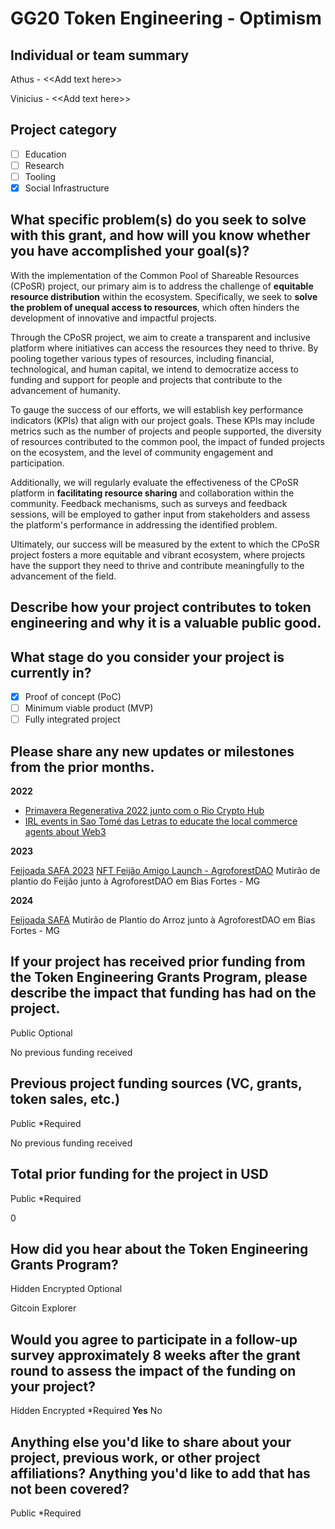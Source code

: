 # GG20 Token Engineering - Optimism

## Individual or team summary
Athus - \<<Add text here\>>

Vinicius - \<<Add text here\>>

## Project category

- [ ] Education
- [ ] Research
- [ ] Tooling
- [x] Social Infrastructure

## What specific problem(s) do you seek to solve with this grant, and how will you know whether you have accomplished your goal(s)?
With the implementation of the Common Pool of Shareable Resources (CPoSR) project, our primary aim is to address the challenge of **equitable resource distribution** within the ecosystem.
Specifically, we seek to **solve the problem of unequal access to resources**, which often hinders the development of innovative and impactful projects.

Through the CPoSR project, we aim to create a transparent and inclusive platform where initiatives can access the resources they need to thrive.
By pooling together various types of resources, including financial, technological, and human capital, we intend to democratize access to funding and support for people and projects that contribute to the advancement of humanity.

To gauge the success of our efforts, we will establish key performance indicators (KPIs) that align with our project goals. These KPIs may include metrics such as the number of projects and people supported, the diversity of resources contributed to the common pool, the impact of funded projects on the ecosystem, and the level of community engagement and participation.

Additionally, we will regularly evaluate the effectiveness of the CPoSR platform in **facilitating resource sharing** and collaboration within the community. Feedback mechanisms, such as surveys and feedback sessions, will be employed to gather input from stakeholders and assess the platform's performance in addressing the identified problem.

Ultimately, our success will be measured by the extent to which the CPoSR project fosters a more equitable and vibrant ecosystem, where projects have the support they need to thrive and contribute meaningfully to the advancement of the field.

## Describe how your project contributes to token engineering and why it is a valuable public good.

## What stage do you consider your project is currently in?
- [x] Proof of concept (PoC)
- [ ] Minimum viable product (MVP)
- [ ] Fully integrated project

## Please share any new updates or milestones from the prior months.

**2022**

- [Primavera Regenerativa 2022 junto com o Rio Crypto Hub](https://x.com/rere_abundance/status/1585863440593145856)
- [IRL events in Sao Tomé das Letras to educate the local commerce agents about Web3](https://x.com/rere_abundance/status/1596327813736697856)

**2023**

[Feijoada SAFA 2023](https://x.com/rere_abundance/status/1635412296217550849)
[NFT Feijão Amigo Launch - AgroforestDAO](https://x.com/rere_abundance/status/1649590783509508096)
Mutirão de plantio do Feijão junto à AgroforestDAO em Bias Fortes - MG 

**2024**

[Feijoada SAFA](https://x.com/docum3ant/status/1773455999380107360)
Mutirão de Plantio do Arroz junto à AgroforestDAO em Bias Fortes - MG



## If your project has received prior funding from the Token Engineering Grants Program, please describe the impact that funding has had on the project.
Public
Optional

No previous funding received

## Previous project funding sources (VC, grants, token sales, etc.)
Public
*Required

No previous funding received

## Total prior funding for the project in USD
Public
*Required

0

## How did you hear about the Token Engineering Grants Program?
Hidden
Encrypted
Optional

Gitcoin Explorer

## Would you agree to participate in a follow-up survey approximately 8 weeks after the grant round to assess the impact of the funding on your project?
Hidden
Encrypted
*Required
**Yes**
No

## Anything else you'd like to share about your project, previous work, or other project affiliations? Anything you'd like to add that has not been covered?
Public
*Required

